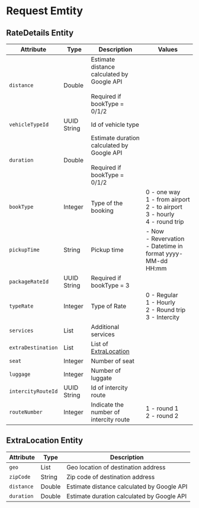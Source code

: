 # Request Emtity

## RateDetails Entity

| Attribute          | Type                | Description                                                                     | Values                                                                                |
|--------------------|---------------------|---------------------------------------------------------------------------------|---------------------------------------------------------------------------------------|
| `distance`         | Double              | Estimate distance calculated by Google API <br><br>Required if bookType = 0/1/2 |                                                                                       |
| `vehicleTypeId`    | UUID String         | Id of vehicle type                                                              |                                                                                       |
| `duration`         | Double              | Estimate duration calculated by Google API <br><br>Required if bookType = 0/1/2 |                                                                                       |
| `bookType`         | Integer             | Type of the booking                                                             | 0 - one way <br>1 - from airport <br>2 - to airport <br>3 - hourly <br>4 - round trip |
| `pickupTime`       | String              | Pickup time                                                                     | - Now <br>- Revervation <br>- Datetime in format yyyy-MM-dd HH:mm                     |
| `packageRateId`    | UUID String         | Required if bookType = 3                                                        |                                                                                       |
| `typeRate`         | Integer             | Type of Rate                                                                    | 0 - Regular <br>1 - Hourly <br>2 - Round trip <br>3 - Intercity                       |
| `services`         | List<String>        | Additional services                                                             |                                                                                       |
| `extraDestination` | List<ExtraLocation> | List of [ExtraLocation](appendix/entity.md?id=extralocation-entity)             |                                                                                       |
| `seat`             | Integer             | Number of seat                                                                  |                                                                                       |
| `luggage`          | Integer             | Number of luggate                                                               |                                                                                       |
| `intercityRouteId` | UUID String         | Id of intercity route                                                           |                                                                                       |
| `routeNumber`      | Integer             | Indicate the number of intercity route                                          | 1 - round 1 <br>2 - round 2                                                           |

## ExtraLocation Entity

| Attribute   | Type         | Description                                |
|-------------|--------------|--------------------------------------------|
| `geo`       | List<Double> | Geo location of destination address        |
| `zipCode`   | String       | Zip code of destination address            |
| `distance`  | Double       | Estimate distance calculated by Google API |
| `duration`  | Double       | Estimate duration calculated by Google API |
